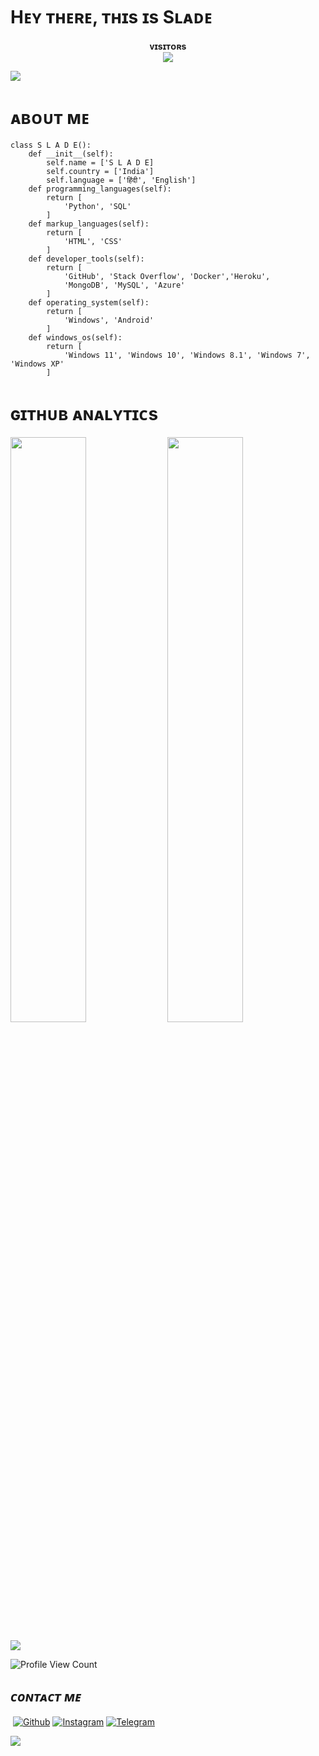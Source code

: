 

<h1> <href="https://github.com/spryslade/Slade-Git-Readme/blob/master/resources/codes.webp" width="70px"> Hᴇʏ ᴛʜᴇʀᴇ, ᴛʜɪs ɪs Sʟᴀᴅᴇ </h1>
<p align="center">
    <b>ᴠɪsɪᴛᴏʀs</b><br>
       <img align="middle" src="https://profile-counter.glitch.me/spryslade/count.svg" />
</p>

[<img src="https://github.com/spryslade/Slade-Git-Readme/blob/master/resources/hr.gif"/>](https://github.com/spryslade)

<h1> <href="https://github.com/spryslade/Slade-Git-Readme/blob/master/resources/anon.webp" width="55px"> ᴀʙᴏᴜᴛ ᴍᴇ </h1>

```python3
class S L A D E():
    def __init__(self):
        self.name = ['S L A D E]
        self.country = ['India']
        self.language = ['हिंदी', 'English']
    def programming_languages(self):
        return [
            'Python', 'SQL'
        ]
    def markup_languages(self):
        return [
            'HTML', 'CSS'
        ]
    def developer_tools(self):
        return [
            'GitHub', 'Stack Overflow', 'Docker','Heroku',
            'MongoDB', 'MySQL', 'Azure'
        ]
    def operating_system(self):
        return [
            'Windows', 'Android'
        ]
    def windows_os(self):
        return [
            'Windows 11', 'Windows 10', 'Windows 8.1', 'Windows 7', 'Windows XP'
        ]
 ```
<h1> <href = "https://github.com/spryslade/Slade-Git-Readme/blob/master/resources/analytics.webp" width="57px"> ɢɪᴛʜᴜʙ ᴀɴᴀʟʏᴛɪᴄs </h1>

[<img src="https://github-readme-stats.vercel.app/api?username=spryslade&count_private=true&show_icons=true&theme=chartreuse-dark&custom_title=What%27s+the+craic?&include_all_commits=true&hide_border=true&bg_color=000000" width="49%">](https://github.com/spryslade)  [<img src="https://github-readme-streak-stats.herokuapp.com/?user=spryslade&theme=chartreuse-dark&hide_border=True&bg_color=000000" width="49%">](https://github.com/spryslade)

[<img src="https://github.com/spryslade/Slade-Git-Readme/blob/master/resources/hr.gif"/>](https://github.com/spryslade)
    
![Profile View Count](https://komarev.com/ghpvc/?username=spryslade)

## <i>ᴄᴏɴᴛᴀᴄᴛ ᴍᴇ</i>
<a href="https://open.spotify.com/user/dfrjnf1uxpkfzb2yes1mj9sqx?si=F7PO8_ALQrK5tTFp5Adskg&utm_source=copy-link"><img src="https://img.shields.io/badge/Spotify-1ED760?&style=for-the-badge&logo=spotify&logoColor=white" alt="" srcset=""></a>
[![Github](https://img.shields.io/badge/-Github-181717?style=for-the-badge&logo=Github&logoColor=white)](https://github.com/spryslade)
[![Instagram](https://img.shields.io/badge/Instagram-E44dsada5F?style=for-the-badge&logo=instagram&logoColor=white)](https://www.instagram.com/spryslade)
[![Telegram](https://img.shields.io/badge/Telegram-2CA5E0?style=for-the-badge&logo=telegram&logoColor=white)](https://t.me/spryslade)
  
[<img src="https://github.com/spryslade/Slade-Git-Readme/blob/master/resources/hr.gif"/>](https://github.com/spryslade)
